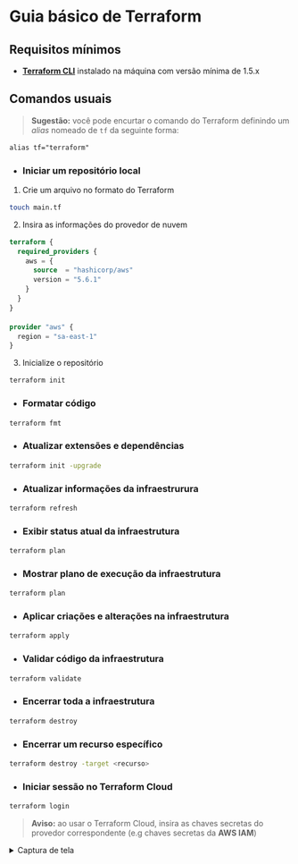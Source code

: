 # Guia básico de Terraform

## Requisitos mínimos

- [**Terraform CLI**](https://developer.hashicorp.com/terraform/downloads) instalado na máquina com versão mínima de 1.5.x

## Comandos usuais

> **Sugestão:** você pode encurtar o comando do Terraform definindo um *alias* nomeado de `tf` da seguinte forma:

```txt
alias tf="terraform"
```

- ### Iniciar um repositório local

1. Crie um arquivo no formato do Terraform

```bash
touch main.tf
```

2. Insira as informações do provedor de nuvem

```terraform
terraform {
  required_providers {
    aws = {
      source  = "hashicorp/aws"
      version = "5.6.1"
    }
  }
}

provider "aws" {
  region = "sa-east-1"
}
```

3. Inicialize o repositório

```bash
terraform init
```

- ### Formatar código

```bash
terraform fmt
```

- ### Atualizar extensões e dependências

```bash
terraform init -upgrade
```

- ### Atualizar informações da infraestrurura

```bash
terraform refresh
```

- ### Exibir status atual da infraestrutura

```bash
terraform plan
```

- ### Mostrar plano de execução da infraestrutura

```bash
terraform plan
```

- ### Aplicar criações e alterações na infraestrutura

```bash
terraform apply
```

- ### Validar código da infraestrutura

```bash
terraform validate
```

- ### Encerrar toda a infraestrutura

```bash
terraform destroy
```

- ### Encerrar um recurso específico

```bash
terraform destroy -target <recurso>
```

- ### Iniciar sessão no Terraform Cloud

```bash
terraform login
```

> **Aviso:** ao usar o Terraform Cloud, insira as chaves secretas do provedor correspondente (e.g chaves secretas da **AWS IAM**)

<details>
  <summary>Captura de tela</summary>

  ![Credenciais de segurança da AWS](https://github.com/T0mAlexander/Terraform-Alura/blob/screenshots/aws%20security%20credentials.png?raw=true)
</details>
